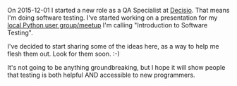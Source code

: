 On 2015-12-01 I started a new role as a QA Specialist at [Decisio](http://decisiohealth.com/). That means I'm doing software testing. I've started working on a presentation for my [local Python user group/meetup](http://www.meetup.com/python-14/) I'm calling "Introduction to Software Testing".

I've decided to start sharing some of the ideas here, as a way to help me flesh them out. Look for them soon. :-)

It's not going to be anything groundbreaking, but I hope it will show people that testing is both helpful AND accessible to new programmers.